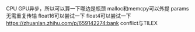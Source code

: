 CPU GPU异步，所以可以算一下哪边是瓶颈
malloc和memcpy可以外提
params无需重复传输
float16可以尝试一下
float4可以尝试一下
https://zhuanlan.zhihu.com/p/659142274:bank conflict与TILEX

